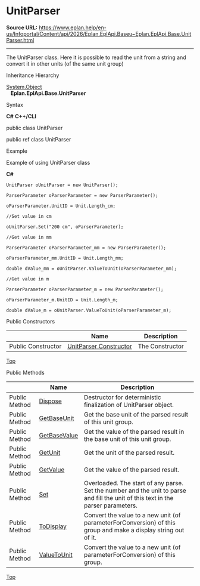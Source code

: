 # UnitParser

**Source URL:** https://www.eplan.help/en-us/Infoportal/Content/api/2026/Eplan.EplApi.Baseu~Eplan.EplApi.Base.UnitParser.html

---

The UnitParser class. Here it is possible to read the unit from a string and convert it in other units (of the same unit group)

Inheritance Hierarchy

[System.Object](#)  
   **Eplan.EplApi.Base.UnitParser**

Syntax

**C#**
**C++/CLI**


public class UnitParser

public ref class UnitParser


Example

Example of using UnitParser class

**C#**

```
UnitParser oUnitParser = new UnitParser();

ParserParameter oParserParameter = new ParserParameter();

oParserParameter.UnitID = Unit.Length_cm;

//Set value in cm

oUnitParser.Set("200 cm", oParserParameter);

//Get value in mm

ParserParameter oParserParameter_mm = new ParserParameter();

oParserParameter_mm.UnitID = Unit.Length_mm;

double dValue_mm = oUnitParser.ValueToUnit(oParserParameter_mm);

//Get value in m

ParserParameter oParserParameter_m = new ParserParameter();

oParserParameter_m.UnitID = Unit.Length_m;

double dValue_m = oUnitParser.ValueToUnit(oParserParameter_m);

```

Public Constructors

|  | Name | Description |
| --- | --- | --- |
| Public Constructor | [UnitParser Constructor](Eplan.EplApi.Baseu~Eplan.EplApi.Base.UnitParser~_ctor.html) | The Constructor |

[Top](#top)

Public Methods

|  | Name | Description |
| --- | --- | --- |
| Public Method | [Dispose](Eplan.EplApi.Baseu~Eplan.EplApi.Base.UnitParser~Dispose().html) | Destructor for deterministic finalization of UnitParser object. |
| Public Method | [GetBaseUnit](Eplan.EplApi.Baseu~Eplan.EplApi.Base.UnitParser~GetBaseUnit.html) | Get the base unit of the parsed result of this unit group. |
| Public Method | [GetBaseValue](Eplan.EplApi.Baseu~Eplan.EplApi.Base.UnitParser~GetBaseValue.html) | Get the value of the parsed result in the base unit of this unit group. |
| Public Method | [GetUnit](Eplan.EplApi.Baseu~Eplan.EplApi.Base.UnitParser~GetUnit.html) | Get the unit of the parsed result. |
| Public Method | [GetValue](Eplan.EplApi.Baseu~Eplan.EplApi.Base.UnitParser~GetValue.html) | Get the value of the parsed result. |
| Public Method | [Set](Eplan.EplApi.Baseu~Eplan.EplApi.Base.UnitParser~Set.html) | Overloaded. The start of any parse. Set the number and the unit to parse and fill the unit of this text in the parser parameters. |
| Public Method | [ToDisplay](Eplan.EplApi.Baseu~Eplan.EplApi.Base.UnitParser~ToDisplay.html) | Convert the value to a new unit (of parameterForConversion) of this group and make a display string out of it. |
| Public Method | [ValueToUnit](Eplan.EplApi.Baseu~Eplan.EplApi.Base.UnitParser~ValueToUnit.html) | Convert the value to a new unit (of parameterForConversion) of this group. |

[Top](#top)
